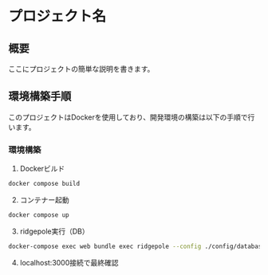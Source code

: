 # プロジェクト名

## 概要

ここにプロジェクトの簡単な説明を書きます。

## 環境構築手順

このプロジェクトはDockerを使用しており、開発環境の構築は以下の手順で行います。

### 環境構築

1. Dockerビルド
```sh
docker compose build
```

2. コンテナー起動
```sh
docker compose up
```

3. ridgepole実行（DB）
```sh
docker-compose exec web bundle exec ridgepole --config ./config/database.yml --file ./db/Schemafile --apply
```

4. localhost:3000接続で最終確認
